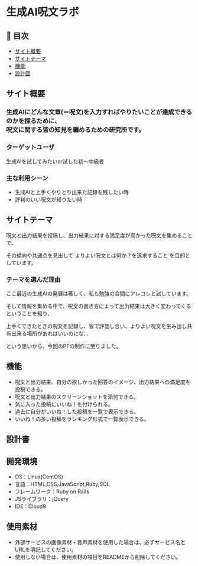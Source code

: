 # 生成AI呪文ラボ

## 🚩 目次

- [サイト概要](#サイト概要)
- [サイトテーマ](#サイトテーマ)
- [機能](#機能)
- [設計図](#設計図)


## サイト概要

<h3>生成AIにどんな文章(＝呪文)を入力すればやりたいことが達成できるのかを探るために、<br>呪文に関する皆の知見を纏めるための研究所です。</h3>

### ターゲットユーザ

生成AIを試してみたいor試した初～中級者

### 主な利用シーン

- 生成AIと上手くやりとり出来た記録を残したい時
- 評判のいい呪文が知りたい時

## サイトテーマ

<p>呪文と出力結果を投稿し、出力結果に対する満足度が高かった呪文を集めることで、</p>
<p>その傾向や共通点を見出して`よりよい呪文とは何か？を追求すること`を目的としています。</P>

### テーマを選んだ理由

<p>ここ最近の生成AIの発展は著しく、私も勉強の合間にアレコレと試しています。</p>
<p>そして情報を集める中で、呪文の書き方によって出力結果は大きく変わってくるということを知り、</p>
<p>上手くできたときの呪文を記録し、皆で評価し合い、よりよい呪文を生み出し共有出来る場所があればいいのにな...</p>
<p>という思いから、今回のPFの制作に至りました。</p>

## 機能

- 呪文と出力結果、自分の欲しかった回答のイメージ、出力結果への満足度を投稿できる。
- 呪文と出力結果のスクリーンショットを添付できる。
- 気に入った投稿にいいね！を付けられる。
- 過去に自分がいいね！した投稿を一覧で表示できる。
- いいね！の多い投稿をランキング形式で一覧表示できる。

## 設計書



## 開発環境

- OS：Linux(CentOS)
- 言語：HTML,CSS,JavaScript,Ruby,SQL
- フレームワーク：Ruby on Rails
- JSライブラリ：jQuery
- IDE：Cloud9

## 使用素材

- 外部サービスの画像素材・音声素材を使用した場合は、必ずサービス名とURLを明記してください。
- 使用しない場合は、使用素材の項目をREADMEから削除してください。
